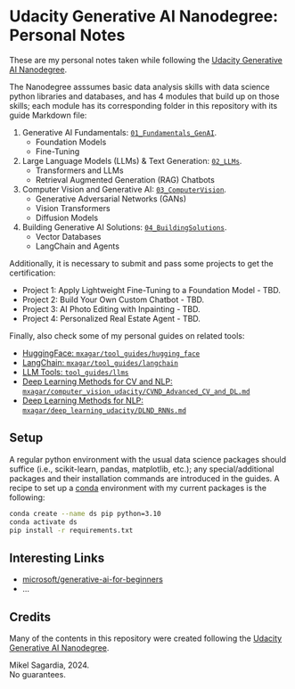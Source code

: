 # Udacity Generative AI Nanodegree: Personal Notes

These are my personal notes taken while following the [Udacity Generative AI Nanodegree](https://www.udacity.com/course/generative-ai--nd608).

The Nanodegree asssumes basic data analysis skills with data science python libraries and databases, and has 4 modules that build up on those skills; each module has its corresponding folder in this repository with its guide Markdown file:

1. Generative AI Fundamentals: [`01_Fundamentals_GenAI`](./01_Fundamentals_GenAI/README.md).
    - Foundation Models
    - Fine-Tuning
2. Large Language Models (LLMs) & Text Generation: [`02_LLMs`](./02_LLMs/README.md).
    - Transformers and LLMs
    - Retrieval Augmented Generation (RAG) Chatbots
3. Computer Vision and Generative AI: [`03_ComputerVision`](./03_ComputerVision/README.md).
    - Generative Adversarial Networks (GANs)
    - Vision Transformers
    - Diffusion Models
4. Building Generative AI Solutions: [`04_BuildingSolutions`](./04_BuildingSolutions/README.md).
    - Vector Databases
    - LangChain and Agents

Additionally, it is necessary to submit and pass some projects to get the certification:

- Project 1: Apply Lightweight Fine-Tuning to a Foundation Model - TBD.
- Project 2: Build Your Own Custom Chatbot - TBD.
- Project 3: AI Photo Editing with Inpainting - TBD.
- Project 4: Personalized Real Estate Agent - TBD.

Finally, also check some of my personal guides on related tools:

- [HuggingFace: `mxagar/tool_guides/hugging_face`](https://github.com/mxagar/tool_guides/tree/master/hugging_face)
- [LangChain: `mxagar/tool_guides/langchain`](https://github.com/mxagar/tool_guides/tree/master/langchain)
- [LLM Tools: `tool_guides/llms`](https://github.com/mxagar/tool_guides/tree/master/llms)
- [Deep Learning Methods for CV and NLP: `mxagar/computer_vision_udacity/CVND_Advanced_CV_and_DL.md`](https://github.com/mxagar/computer_vision_udacity/blob/main/03_Advanced_CV_and_DL/CVND_Advanced_CV_and_DL.md)
- [Deep Learning Methods for NLP: `mxagar/deep_learning_udacity/DLND_RNNs.md`](https://github.com/mxagar/deep_learning_udacity/blob/main/04_RNN/DLND_RNNs.md)

<!--
Finally, check these additional related courses:
- [Udacity Course on Small Datasets and Synthetic Data](https://www.udacity.com/course/small-data--cd12528)
-->

## Setup

A regular python environment with the usual data science packages should suffice (i.e., scikit-learn, pandas, matplotlib, etc.); any special/additional packages and their installation commands are introduced in the guides. A recipe to set up a [conda](https://docs.conda.io/en/latest/) environment with my current packages is the following:

```bash
conda create --name ds pip python=3.10
conda activate ds
pip install -r requirements.txt
```

## Interesting Links

- [microsoft/generative-ai-for-beginners](https://github.com/microsoft/generative-ai-for-beginners)
- ...

## Credits

Many of the contents in this repository were created following the [Udacity Generative AI Nanodegree](https://www.udacity.com/course/generative-ai--nd608).

Mikel Sagardia, 2024.  
No guarantees.
